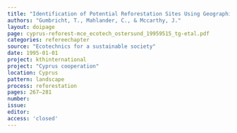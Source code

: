 ```yaml
---
title: "Identification of Potential Reforestation Sites Using Geographic Information System and Remote Sensing."
authors: "Gumbricht, T., Mahlander, C., & Mccarthy, J."
layout: doipage
page: cyprus-reforest-mce_ecotech_ostersund_19959515_tg-etal.pdf
categories: refereechapter
source: "Ecotechnics for a sustainable society"
date: 1995-01-01
project: kthinternational
project: "Cyprus cooperation"
location: Cyprus
pattern: landscape
process: reforestation
pages: 267–281
number:
issue:
editor:
access: 'closed'
---
```


